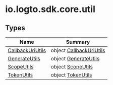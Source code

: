 # io.logto.sdk.core.util

## Types

| Name                                             | Summary                                                 |
| ------------------------------------------------ | ------------------------------------------------------- |
| [CallbackUriUtils](-callback-uri-utils/index.md) | object [CallbackUriUtils](-callback-uri-utils/index.md) |
| [GenerateUtils](-generate-utils/index.md)        | object [GenerateUtils](-generate-utils/index.md)        |
| [ScopeUtils](-scope-utils/index.md)              | object [ScopeUtils](-scope-utils/index.md)              |
| [TokenUtils](-token-utils/index.md)              | object [TokenUtils](-token-utils/index.md)              |
